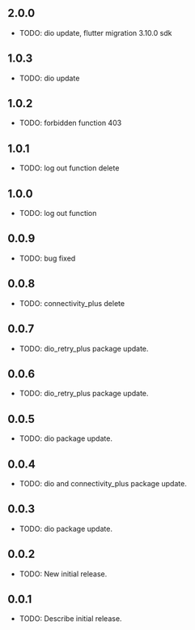 ## 2.0.0

* TODO: dio update, flutter migration 3.10.0 sdk

## 1.0.3 

* TODO: dio update

## 1.0.2 

* TODO: forbidden function 403

## 1.0.1

* TODO: log out function delete

## 1.0.0

* TODO: log out function

## 0.0.9

* TODO: bug fixed

## 0.0.8

* TODO: connectivity_plus delete

## 0.0.7

* TODO: dio_retry_plus package update.

## 0.0.6

* TODO: dio_retry_plus package update.

## 0.0.5

* TODO: dio package update.

## 0.0.4

* TODO: dio and connectivity_plus package update.

## 0.0.3

* TODO: dio package update.

## 0.0.2

* TODO: New initial release.

## 0.0.1

* TODO: Describe initial release.



